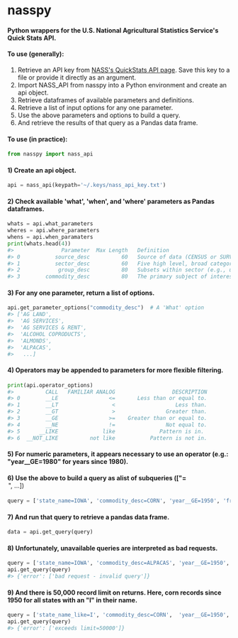 # nasspy
#### Python wrappers for the U.S. National Agricultural Statistics Service's Quick Stats API.

#### To use (generally):

1) Retrieve an API key from [NASS's QuickStats API page](https://quickstats.nass.usda.gov/api#param_define).
   Save this key to a file or provide it directly as an argument. 
2) Import NASS_API from nasspy into a Python environment and create an api object.
3) Retrieve dataframes of available parameters and definitions.
4) Retrieve a list of input options for any one parameter.
5) Use the above parameters and options to build a query.
6) And retrieve the results of that query as a Pandas data frame.

#### To use (in practice):
  
```python
from nasspy import nass_api
```

#### 1) Create an api object.
```python
api = nass_api(keypath='~/.keys/nass_api_key.txt')
```

#### 2) Check available 'what', 'when', and 'where' parameters as Pandas dataframes.
```python
whats = api.what_parameters
wheres = api.where_parameters
whens = api.when_paramaters
print(whats.head(4))
#>               Parameter  Max Length   Definition 
#> 0           source_desc          60   Source of data (CENSUS or SURVEY). Census prog...  
#> 1           sector_desc          60   Five high level, broad categories useful to na...  
#> 2            group_desc          80   Subsets within sector (e.g., under sector = CR...  
#> 3        commodity_desc          80   The primary subject of interest (e.g., CORN, C... 
```

#### 3) For any one parameter, return a list of options.
```python
api.get_parameter_options("commodity_desc")  # A 'What' option
#> ['AG LAND',
#>  'AG SERVICES',
#>  'AG SERVICES & RENT',
#>  'ALCOHOL COPRODUCTS',
#>  'ALMONDS',
#>  'ALPACAS',
#>   ...]
```

#### 4) Operators may be appended to parameters for more flexible filtering.
```python
print(api.operator_options)
#>          CALL   FAMILIAR ANALOG                  DESCRIPTION
#> 0        __LE                <=       Less than or equal to.
#> 1        __LT                 <                   Less than.
#> 2        __GT                 >                Greater than.
#> 3        __GE                >=    Greater than or equal to.
#> 4        __NE                !=                Not equal to.
#> 5      __LIKE              like              Pattern is in. 
#> 6  __NOT_LIKE          not like           Pattern is not in.
```


#### 5) For numeric parameters, it appears necessary to use an operator (e.g.: "year__GE=1980"  for years since 1980).

#### 6) Use the above to build a query as alist of subqueries (["<param><operator>=<option>", ...])
```python
query = ['state_name=IOWA', 'commodity_desc=CORN', 'year__GE=1950', 'freq_desc=WEEKLY']
```
 
#### 7) And run that query to retrieve a pandas data frame.
```python
data = api.get_query(query)
```

#### 8) Unfortunately, unavailable queries are interpreted as bad requests.
```python
query = ['state_name=IOWA', 'commodity_desc=ALPACAS', 'year__GE=1950', 'freq_desc=WEEKLY']
api.get_query(query)
#> {'error': ['bad request - invalid query']}
```

#### 9) And there is 50,000 record limit on returns. Here, corn records since 1950 for all states with an "I" in their name.
```python
query = ['state_name_like=I', 'commodity_desc=CORN',  'year__GE=1950', 'freq_desc=WEEKLY']
api.get_query(query)
#> {'error': ['exceeds limit=50000']}
```
